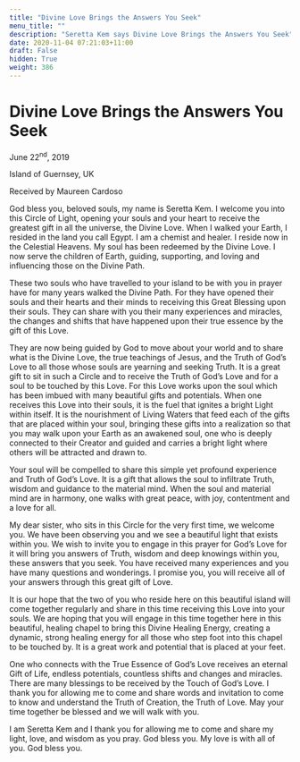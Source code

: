 ```yaml
---
title: "Divine Love Brings the Answers You Seek"
menu_title: ""
description: "Seretta Kem says Divine Love Brings the Answers You Seek"
date: 2020-11-04 07:21:03+11:00
draft: False
hidden: True
weight: 386
---
```

# Divine Love Brings the Answers You Seek

June 22<sup>nd</sup>, 2019

Island of Guernsey, UK

Received by Maureen Cardoso


God bless you, beloved souls, my name is Seretta Kem. I welcome you into this Circle of Light, opening your souls and your heart to receive the greatest gift in all the universe, the Divine Love. When I walked your Earth, I resided in the land you call Egypt. I am a chemist and healer. I reside now in the Celestial Heavens. My soul has been redeemed by the Divine Love. I now serve the children of Earth, guiding, supporting, and loving and influencing those on the Divine Path. 

These two souls who have travelled to your island to be with you in prayer have for many years walked the Divine Path.  For they have opened their souls and their hearts and their minds to receiving this Great Blessing upon their souls. They can share with you their many experiences and miracles, the changes and shifts that have happened upon their true essence by the gift of this Love. 

They are now being guided by God to move about your world and to share what is the Divine Love, the true teachings of Jesus, and the Truth of God’s Love to all those whose souls are yearning and seeking Truth. It is a great gift to sit in such a Circle and to receive the Truth of God’s Love and for a soul to be touched by this Love. For this Love works upon the soul which has been imbued with many beautiful gifts and potentials. When one receives this Love into their souls, it is the fuel that ignites a bright Light within itself. It is the nourishment of Living Waters that feed each of the gifts that are placed within your soul, bringing these gifts into a realization so that you may walk upon your Earth as an awakened soul, one who is deeply connected to their Creator and guided and carries a bright light where others will be attracted and drawn to. 

Your soul will be compelled to share this simple yet profound experience and Truth of God’s Love. It is a gift that allows the soul to infiltrate Truth, wisdom and guidance to the material mind. When the soul and material mind are in harmony, one walks with great peace, with joy, contentment and a love for all. 

My dear sister, who sits in this Circle for the very first time, we welcome you. We have been observing you and we see a beautiful light that exists within you. We wish to invite you to engage in this prayer for God’s Love for it will bring you answers of Truth, wisdom and deep knowings within you, these answers that you seek. You have received many experiences and you have many questions and wonderings. I promise you, you will receive all of your answers through this great gift of Love.

It is our hope that the two of you who reside here on this beautiful island will come together regularly and share in this time receiving this Love into your souls. We are hoping that you will engage in this time together here in this beautiful, healing chapel to bring this Divine Healing Energy, creating a dynamic, strong healing energy for all those who step foot into this chapel to be touched by. It is a great work and potential that is placed at your feet. 

One who connects with the True Essence of God’s Love receives an eternal Gift of Life, endless potentials, countless shifts and changes and miracles. There are many blessings to be received by the Touch of God’s Love. I thank you for allowing me to come and share words and invitation to come to know and understand the Truth of Creation, the Truth of Love. May your time together be blessed and we will walk with you. 

I am Seretta Kem and I thank you for allowing me to come and share my light, love, and wisdom as you pray. God bless you. My love is with all of you. God bless you.
